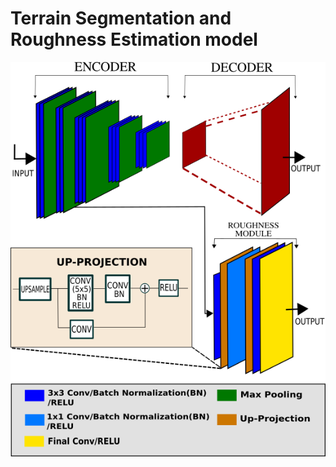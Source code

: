 # Terrain Segmentation and Roughness Estimation model

![Alt text](/images/Model_architecture.svg.png?raw=true "tsreNet")


